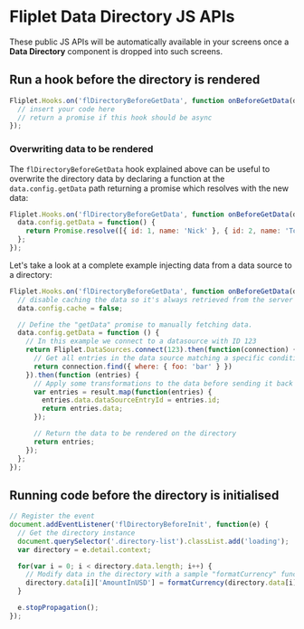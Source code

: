 # Fliplet Data Directory JS APIs

These public JS APIs will be automatically available in your screens once a **Data Directory** component is dropped into such screens.

## Run a hook before the directory is rendered

```js
Fliplet.Hooks.on('flDirectoryBeforeGetData', function onBeforeGetData(data) {
  // insert your code here
  // return a promise if this hook should be async
});
```

### Overwriting data to be rendered

The  `flDirectoryBeforeGetData` hook explained above can be useful to overwrite the directory data by declaring a function at the `data.config.getData` path returning a promise which resolves with the new data:

```js
Fliplet.Hooks.on('flDirectoryBeforeGetData', function onBeforeGetData(data) {
  data.config.getData = function() {
    return Promise.resolve([{ id: 1, name: 'Nick' }, { id: 2, name: 'Tony' }]);
  };
});
```

Let's take a look at a complete example injecting data from a data source to a directory:

```js
Fliplet.Hooks.on('flDirectoryBeforeGetData', function onBeforeGetData(data) {
  // disable caching the data so it's always retrieved from the server
  data.config.cache = false;

  // Define the "getData" promise to manually fetching data. 
  data.config.getData = function () {
    // In this example we connect to a datasource with ID 123
    return Fliplet.DataSources.connect(123).then(function(connection) {
      // Get all entries in the data source matching a specific condition
      return connection.find({ where: { foo: 'bar' } })
    }).then(function (entries) {
      // Apply some transformations to the data before sending it back to the directory
      var entries = result.map(function(entries) {
        entries.data.dataSourceEntryId = entries.id;
        return entries.data;
      });

      // Return the data to be rendered on the directory
      return entries;
    });
  };
});
```

## Running code before the directory is initialised

```js
// Register the event
document.addEventListener('flDirectoryBeforeInit', function(e) {
  // Get the directory instance
  document.querySelector('.directory-list').classList.add('loading');
  var directory = e.detail.context;

  for(var i = 0; i < directory.data.length; i++) {
    // Modify data in the directory with a sample "formatCurrency" function we have defined elsewhere
    directory.data[i]['AmountInUSD'] = formatCurrency(directory.data[i]['AmountInUSD'], '$');
  }

  e.stopPropagation();
});
```